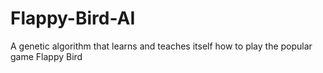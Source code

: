 # Flappy-Bird-AI
A genetic algorithm that learns and teaches itself how to play the popular game Flappy Bird
